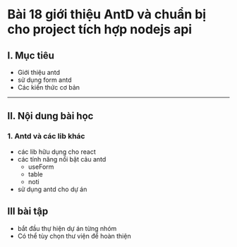 # Bài 18 giới thiệu AntD và chuẩn bị cho project tích hợp nodejs api

## I. Mục tiêu
 *  Giới thiệu antd
 *  sử dụng form antd
 *  Các kiến thức cơ bản
------
## II. Nội dung bài học 
### 1. Antd và các lib khác
- các lib hữu dụng cho react
- các tính năng nổi bật cảu antd
    - useForm
    - table 
    - noti 
- sử dụng antd cho dự án

## III bài tập 
- bắt đầu thự hiện dự án từng nhóm
- Có thể tùy chọn thư viện để hoàn thiện
